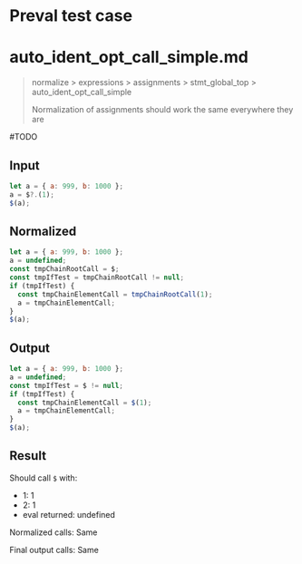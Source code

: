 # Preval test case

# auto_ident_opt_call_simple.md

> normalize > expressions > assignments > stmt_global_top > auto_ident_opt_call_simple
>
> Normalization of assignments should work the same everywhere they are

#TODO

## Input

`````js filename=intro
let a = { a: 999, b: 1000 };
a = $?.(1);
$(a);
`````

## Normalized

`````js filename=intro
let a = { a: 999, b: 1000 };
a = undefined;
const tmpChainRootCall = $;
const tmpIfTest = tmpChainRootCall != null;
if (tmpIfTest) {
  const tmpChainElementCall = tmpChainRootCall(1);
  a = tmpChainElementCall;
}
$(a);
`````

## Output

`````js filename=intro
let a = { a: 999, b: 1000 };
a = undefined;
const tmpIfTest = $ != null;
if (tmpIfTest) {
  const tmpChainElementCall = $(1);
  a = tmpChainElementCall;
}
$(a);
`````

## Result

Should call `$` with:
 - 1: 1
 - 2: 1
 - eval returned: undefined

Normalized calls: Same

Final output calls: Same
